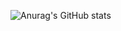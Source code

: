 ![Anurag's GitHub stats](https://github-readme-stats.vercel.app/api?username=paulo-epi&show_icons=true&theme=radical)
